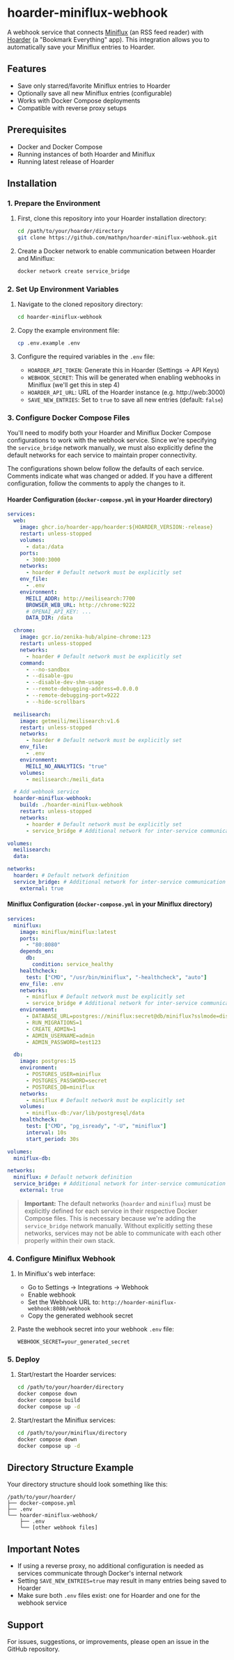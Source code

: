 # hoarder-miniflux-webhook

A webhook service that connects [Miniflux](https://miniflux.app/) (an RSS feed reader) with [Hoarder](https://docs.hoarder.app/) (a "Bookmark Everything" app). This integration allows you to automatically save your Miniflux entries to Hoarder.

## Features

- Save only starred/favorite Miniflux entries to Hoarder
- Optionally save all new Miniflux entries (configurable)
- Works with Docker Compose deployments
- Compatible with reverse proxy setups

## Prerequisites

- Docker and Docker Compose
- Running instances of both Hoarder and Miniflux
- Running latest release of Hoarder

## Installation

### 1. Prepare the Environment

1. First, clone this repository into your Hoarder installation directory:

   ```bash
   cd /path/to/your/hoarder/directory
   git clone https://github.com/mathpn/hoarder-miniflux-webhook.git
   ```

2. Create a Docker network to enable communication between Hoarder and Miniflux:

   ```bash
   docker network create service_bridge
   ```

### 2. Set Up Environment Variables

1. Navigate to the cloned repository directory:

   ```bash
   cd hoarder-miniflux-webhook
   ```

2. Copy the example environment file:

   ```bash
   cp .env.example .env
   ```

3. Configure the required variables in the `.env` file:

   - `HOARDER_API_TOKEN`: Generate this in Hoarder (Settings → API Keys)
   - `WEBHOOK_SECRET`: This will be generated when enabling webhooks in Miniflux (we'll get this in step 4)
   - `HOARDER_API_URL`: URL of the Hoarder instance (e.g. http://web:3000)
   - `SAVE_NEW_ENTRIES`: Set to `true` to save all new entries (default: `false`)

### 3. Configure Docker Compose Files

You'll need to modify both your Hoarder and Miniflux Docker Compose configurations to work with the webhook service. Since we're specifying the `service_bridge` network manually, we must also explicitly define the default networks for each service to maintain proper connectivity.

The configurations shown below follow the defaults of each service. Comments indicate what was changed or added. If you have a different configuration, follow the comments to apply the changes to it.

#### Hoarder Configuration (`docker-compose.yml` in your Hoarder directory)

```yaml
services:
  web:
    image: ghcr.io/hoarder-app/hoarder:${HOARDER_VERSION:-release}
    restart: unless-stopped
    volumes:
      - data:/data
    ports:
      - 3000:3000
    networks:
      - hoarder # Default network must be explicitly set
    env_file:
      - .env
    environment:
      MEILI_ADDR: http://meilisearch:7700
      BROWSER_WEB_URL: http://chrome:9222
      # OPENAI_API_KEY: ...
      DATA_DIR: /data

  chrome:
    image: gcr.io/zenika-hub/alpine-chrome:123
    restart: unless-stopped
    networks:
      - hoarder # Default network must be explicitly set
    command:
      - --no-sandbox
      - --disable-gpu
      - --disable-dev-shm-usage
      - --remote-debugging-address=0.0.0.0
      - --remote-debugging-port=9222
      - --hide-scrollbars

  meilisearch:
    image: getmeili/meilisearch:v1.6
    restart: unless-stopped
    networks:
      - hoarder # Default network must be explicitly set
    env_file:
      - .env
    environment:
      MEILI_NO_ANALYTICS: "true"
    volumes:
      - meilisearch:/meili_data

  # Add webhook service
  hoarder-miniflux-webhook:
    build: ./hoarder-miniflux-webhook
    restart: unless-stopped
    networks:
      - hoarder # Default network must be explicitly set
      - service_bridge # Additional network for inter-service communication

volumes:
  meilisearch:
  data:

networks:
  hoarder: # Default network definition
  service_bridge: # Additional network for inter-service communication
    external: true
```

#### Miniflux Configuration (`docker-compose.yml` in your Miniflux directory)

```yaml
services:
  miniflux:
    image: miniflux/miniflux:latest
    ports:
      - "80:8080"
    depends_on:
      db:
        condition: service_healthy
    healthcheck:
      test: ["CMD", "/usr/bin/miniflux", "-healthcheck", "auto"]
    env_file: .env
    networks:
      - miniflux # Default network must be explicitly set
      - service_bridge # Additional network for inter-service communication
    environment:
      - DATABASE_URL=postgres://miniflux:secret@db/miniflux?sslmode=disable
      - RUN_MIGRATIONS=1
      - CREATE_ADMIN=1
      - ADMIN_USERNAME=admin
      - ADMIN_PASSWORD=test123

  db:
    image: postgres:15
    environment:
      - POSTGRES_USER=miniflux
      - POSTGRES_PASSWORD=secret
      - POSTGRES_DB=miniflux
    networks:
      - miniflux # Default network must be explicitly set
    volumes:
      - miniflux-db:/var/lib/postgresql/data
    healthcheck:
      test: ["CMD", "pg_isready", "-U", "miniflux"]
      interval: 10s
      start_period: 30s

volumes:
  miniflux-db:

networks:
  miniflux: # Default network definition
  service_bridge: # Additional network for inter-service communication
    external: true
```

> **Important:** The default networks (`hoarder` and `miniflux`) must be explicitly defined for each service in their respective Docker Compose files. This is necessary because we're adding the `service_bridge` network manually. Without explicitly setting these networks, services may not be able to communicate with each other properly within their own stack.

### 4. Configure Miniflux Webhook

1. In Miniflux's web interface:

   - Go to Settings → Integrations → Webhook
   - Enable webhook
   - Set the Webhook URL to: `http://hoarder-miniflux-webhook:8080/webhook`
   - Copy the generated webhook secret

2. Paste the webhook secret into your webhook `.env` file:

   ```env
   WEBHOOK_SECRET=your_generated_secret
   ```

### 5. Deploy

1. Start/restart the Hoarder services:

   ```bash
   cd /path/to/your/hoarder/directory
   docker compose down
   docker compose build
   docker compose up -d
   ```

2. Start/restart the Miniflux services:

   ```bash
   cd /path/to/your/miniflux/directory
   docker compose down
   docker compose up -d
   ```

## Directory Structure Example

Your directory structure should look something like this:

```
/path/to/your/hoarder/
├── docker-compose.yml
├── .env
└── hoarder-miniflux-webhook/
    ├── .env
    └── [other webhook files]
```

## Important Notes

- If using a reverse proxy, no additional configuration is needed as services communicate through Docker's internal network
- Setting `SAVE_NEW_ENTRIES=true` may result in many entries being saved to Hoarder
- Make sure both `.env` files exist: one for Hoarder and one for the webhook service

## Support

For issues, suggestions, or improvements, please open an issue in the GitHub repository.
